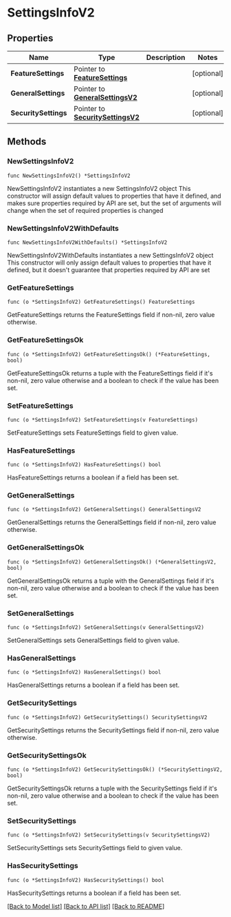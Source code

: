 # SettingsInfoV2

## Properties

Name | Type | Description | Notes
------------ | ------------- | ------------- | -------------
**FeatureSettings** | Pointer to [**FeatureSettings**](FeatureSettings.md) |  | [optional] 
**GeneralSettings** | Pointer to [**GeneralSettingsV2**](GeneralSettingsV2.md) |  | [optional] 
**SecuritySettings** | Pointer to [**SecuritySettingsV2**](SecuritySettingsV2.md) |  | [optional] 

## Methods

### NewSettingsInfoV2

`func NewSettingsInfoV2() *SettingsInfoV2`

NewSettingsInfoV2 instantiates a new SettingsInfoV2 object
This constructor will assign default values to properties that have it defined,
and makes sure properties required by API are set, but the set of arguments
will change when the set of required properties is changed

### NewSettingsInfoV2WithDefaults

`func NewSettingsInfoV2WithDefaults() *SettingsInfoV2`

NewSettingsInfoV2WithDefaults instantiates a new SettingsInfoV2 object
This constructor will only assign default values to properties that have it defined,
but it doesn't guarantee that properties required by API are set

### GetFeatureSettings

`func (o *SettingsInfoV2) GetFeatureSettings() FeatureSettings`

GetFeatureSettings returns the FeatureSettings field if non-nil, zero value otherwise.

### GetFeatureSettingsOk

`func (o *SettingsInfoV2) GetFeatureSettingsOk() (*FeatureSettings, bool)`

GetFeatureSettingsOk returns a tuple with the FeatureSettings field if it's non-nil, zero value otherwise
and a boolean to check if the value has been set.

### SetFeatureSettings

`func (o *SettingsInfoV2) SetFeatureSettings(v FeatureSettings)`

SetFeatureSettings sets FeatureSettings field to given value.

### HasFeatureSettings

`func (o *SettingsInfoV2) HasFeatureSettings() bool`

HasFeatureSettings returns a boolean if a field has been set.

### GetGeneralSettings

`func (o *SettingsInfoV2) GetGeneralSettings() GeneralSettingsV2`

GetGeneralSettings returns the GeneralSettings field if non-nil, zero value otherwise.

### GetGeneralSettingsOk

`func (o *SettingsInfoV2) GetGeneralSettingsOk() (*GeneralSettingsV2, bool)`

GetGeneralSettingsOk returns a tuple with the GeneralSettings field if it's non-nil, zero value otherwise
and a boolean to check if the value has been set.

### SetGeneralSettings

`func (o *SettingsInfoV2) SetGeneralSettings(v GeneralSettingsV2)`

SetGeneralSettings sets GeneralSettings field to given value.

### HasGeneralSettings

`func (o *SettingsInfoV2) HasGeneralSettings() bool`

HasGeneralSettings returns a boolean if a field has been set.

### GetSecuritySettings

`func (o *SettingsInfoV2) GetSecuritySettings() SecuritySettingsV2`

GetSecuritySettings returns the SecuritySettings field if non-nil, zero value otherwise.

### GetSecuritySettingsOk

`func (o *SettingsInfoV2) GetSecuritySettingsOk() (*SecuritySettingsV2, bool)`

GetSecuritySettingsOk returns a tuple with the SecuritySettings field if it's non-nil, zero value otherwise
and a boolean to check if the value has been set.

### SetSecuritySettings

`func (o *SettingsInfoV2) SetSecuritySettings(v SecuritySettingsV2)`

SetSecuritySettings sets SecuritySettings field to given value.

### HasSecuritySettings

`func (o *SettingsInfoV2) HasSecuritySettings() bool`

HasSecuritySettings returns a boolean if a field has been set.


[[Back to Model list]](../README.md#documentation-for-models) [[Back to API list]](../README.md#documentation-for-api-endpoints) [[Back to README]](../README.md)


